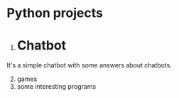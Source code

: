 # Python projects
1) # Chatbot
It's a simple chatbot with some answers about chatbots.

2) games
3) some interesting programs
